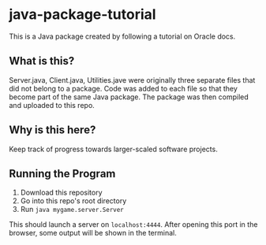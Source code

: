 # java-package-tutorial
This is a Java package created by following a tutorial on Oracle docs.

## What is this?
Server.java, Client.java, Utilities.jave were originally three separate files that did not belong to a package. Code was added to each file so that they become part of the same Java package. The package was then compiled and uploaded to this repo.

## Why is this here?
Keep track of progress towards larger-scaled software projects.

## Running the Program
1. Download this repository
2. Go into this repo's root directory
3. Run `java mygame.server.Server`

This should launch a server on `localhost:4444`. After opening this port in the browser, some output will be shown in the terminal.
